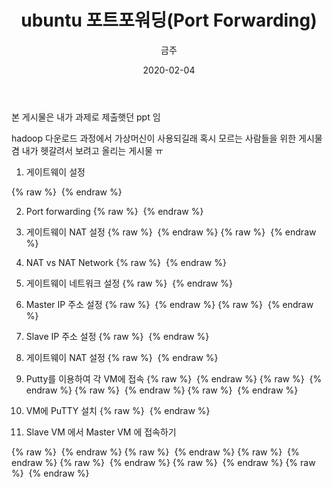 ﻿---
title : "ubuntu 포트포워딩(Port Forwarding)"
author : "금주"
#categories : - Network
date: "2020-02-04"
---
본 게시물은 내가 과제로 제출햇던 ppt 임

hadoop 다운로드 과정에서 가상머신이 사용되길래 혹시 모르는 사람들을 위한 게시물 겸 내가 헷갈려서 보려고 올리는 게시물 ㅠ

1. 게이트웨이 설정

{% raw %} <img src="https://bcloved.github.io/assets/images/20200204portforwarding/슬라이드2.PNG" alt=""> {% endraw %}

2. Port forwarding
{% raw %} <img src="https://bcloved.github.io/assets/images/20200204portforwarding/슬라이드3.PNG" alt=""> {% endraw %}

3. 게이트웨이 NAT 설정
{% raw %} <img src="https://bcloved.github.io/assets/images/20200204portforwarding/슬라이드4.PNG" alt=""> {% endraw %}
{% raw %} <img src="https://bcloved.github.io/assets/images/20200204portforwarding/슬라이드5.PNG" alt=""> {% endraw %}

4. NAT vs NAT Network
{% raw %} <img src="https://bcloved.github.io/assets/images/20200204portforwarding/슬라이드6.PNG" alt=""> {% endraw %}

5. 게이트웨이 네트워크 설정
{% raw %} <img src="https://bcloved.github.io/assets/images/20200204portforwarding/슬라이드7.PNG" alt=""> {% endraw %}

6. Master IP 주소 설정
{% raw %} <img src="https://bcloved.github.io/assets/images/20200204portforwarding/슬라이드8.PNG" alt=""> {% endraw %}
{% raw %} <img src="https://bcloved.github.io/assets/images/20200204portforwarding/슬라이드9.PNG" alt=""> {% endraw %}

7. Slave IP 주소 설정
{% raw %} <img src="https://bcloved.github.io/assets/images/20200204portforwarding/슬라이드10.PNG" alt=""> {% endraw %}

8. 게이트웨이 NAT 설정
{% raw %} <img src="https://bcloved.github.io/assets/images/20200204portforwarding/슬라이드11.PNG" alt=""> {% endraw %}

9. Putty를 이용하여 각 VM에 접속
{% raw %} <img src="https://bcloved.github.io/assets/images/20200204portforwarding/슬라이드12.PNG" alt=""> {% endraw %}
{% raw %} <img src="https://bcloved.github.io/assets/images/20200204portforwarding/슬라이드13.PNG" alt=""> {% endraw %}
{% raw %} <img src="https://bcloved.github.io/assets/images/20200204portforwarding/슬라이드14.PNG" alt=""> {% endraw %}
{% raw %} <img src="https://bcloved.github.io/assets/images/20200204portforwarding/슬라이드15.PNG" alt=""> {% endraw %}

10. VM에 PuTTY 설치
{% raw %} <img src="https://bcloved.github.io/assets/images/20200204portforwarding/슬라이드16.PNG" alt=""> {% endraw %}

11. Slave VM 에서 Master VM 에 접속하기

{% raw %} <img src="https://bcloved.github.io/assets/images/20200204portforwarding/슬라이드17.PNG" alt=""> {% endraw %}
{% raw %} <img src="https://bcloved.github.io/assets/images/20200204portforwarding/슬라이드18.PNG" alt=""> {% endraw %}
{% raw %} <img src="https://bcloved.github.io/assets/images/20200204portforwarding/슬라이드19.PNG" alt=""> {% endraw %}
{% raw %} <img src="https://bcloved.github.io/assets/images/20200204portforwarding/슬라이드20.PNG" alt=""> {% endraw %}
{% raw %} <img src="https://bcloved.github.io/assets/images/20200204portforwarding/슬라이드21.PNG" alt=""> {% endraw %}
{% raw %} <img src="https://bcloved.github.io/assets/images/20200204portforwarding/슬라이드22.PNG" alt=""> {% endraw %}
